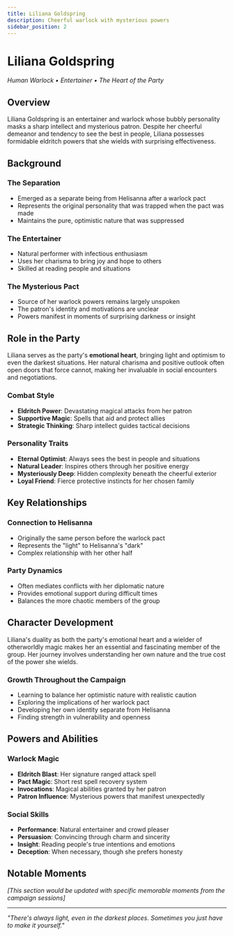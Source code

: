 ```yaml
---
title: Liliana Goldspring
description: Cheerful warlock with mysterious powers
sidebar_position: 2
---
```


# Liliana Goldspring

*Human Warlock • Entertainer • The Heart of the Party*

## Overview

Liliana Goldspring is an entertainer and warlock whose bubbly personality masks a sharp intellect and mysterious patron. Despite her cheerful demeanor and tendency to see the best in people, Liliana possesses formidable eldritch powers that she wields with surprising effectiveness.

## Background

### The Separation
- Emerged as a separate being from Helisanna after a warlock pact
- Represents the original personality that was trapped when the pact was made
- Maintains the pure, optimistic nature that was suppressed

### The Entertainer
- Natural performer with infectious enthusiasm
- Uses her charisma to bring joy and hope to others
- Skilled at reading people and situations

### The Mysterious Pact
- Source of her warlock powers remains largely unspoken
- The patron's identity and motivations are unclear
- Powers manifest in moments of surprising darkness or insight

## Role in the Party

Liliana serves as the party's **emotional heart**, bringing light and optimism to even the darkest situations. Her natural charisma and positive outlook often open doors that force cannot, making her invaluable in social encounters and negotiations.

### Combat Style
- **Eldritch Power**: Devastating magical attacks from her patron
- **Supportive Magic**: Spells that aid and protect allies
- **Strategic Thinking**: Sharp intellect guides tactical decisions

### Personality Traits
- **Eternal Optimist**: Always sees the best in people and situations
- **Natural Leader**: Inspires others through her positive energy
- **Mysteriously Deep**: Hidden complexity beneath the cheerful exterior
- **Loyal Friend**: Fierce protective instincts for her chosen family

## Key Relationships

### Connection to Helisanna
- Originally the same person before the warlock pact
- Represents the "light" to Helisanna's "dark"
- Complex relationship with her other half

### Party Dynamics
- Often mediates conflicts with her diplomatic nature
- Provides emotional support during difficult times
- Balances the more chaotic members of the group

## Character Development

Liliana's duality as both the party's emotional heart and a wielder of otherworldly magic makes her an essential and fascinating member of the group. Her journey involves understanding her own nature and the true cost of the power she wields.

### Growth Throughout the Campaign
- Learning to balance her optimistic nature with realistic caution
- Exploring the implications of her warlock pact
- Developing her own identity separate from Helisanna
- Finding strength in vulnerability and openness

## Powers and Abilities

### Warlock Magic
- **Eldritch Blast**: Her signature ranged attack spell
- **Pact Magic**: Short rest spell recovery system
- **Invocations**: Magical abilities granted by her patron
- **Patron Influence**: Mysterious powers that manifest unexpectedly

### Social Skills
- **Performance**: Natural entertainer and crowd pleaser
- **Persuasion**: Convincing through charm and sincerity
- **Insight**: Reading people's true intentions and emotions
- **Deception**: When necessary, though she prefers honesty

## Notable Moments

*[This section would be updated with specific memorable moments from the campaign sessions]*

---

*"There's always light, even in the darkest places. Sometimes you just have to make it yourself."*